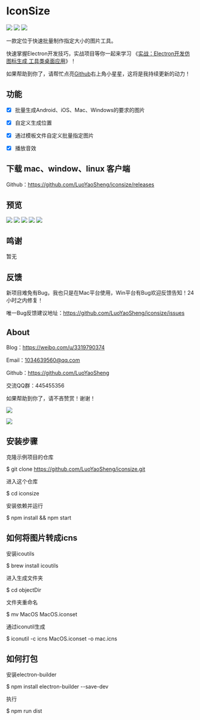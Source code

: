 # IconSize 

![](https://img.shields.io/github/license/yueshutong/JustWrite) 
![](https://img.shields.io/static/v1?label=electron&message=6.0.12&color=)
![](https://img.shields.io/badge/platform-mac|window|linux-lightgrey.svg)

一款定位于快速批量制作指定大小的图片工具。

快速掌握Electron开发技巧，实战项目等你一起来学习 《[实战：Electron开发仿 图标生成 工具类桌面应用](https://gitbook.cn/gitchat/activity/5de687898a4a7d7033bb51d0)》！

如果帮助到你了，请帮忙点亮[Github](https://github.com/LuoYaoSheng/iconsize)右上角小星星，这将是我持续更新的动力！

## 功能

- [x] 批量生成Android、iOS、Mac、Windows的要求的图片

- [x] 自定义生成位置

- [x] 通过模板文件自定义批量指定图片

- [x] 播放音效


## 下载 mac、window、linux 客户端

Github：<https://github.com/LuoYaoSheng/iconsize/releases>

## 预览

![](https://wx3.sinaimg.cn/mw690/c5dffb26gy1g9jyl7uae7j21400p077o.jpg)
![](https://wx4.sinaimg.cn/mw690/c5dffb26gy1g9jyl7s8ktj21400p0tc3.jpg)
![](https://wx4.sinaimg.cn/mw690/c5dffb26gy1g9jyl7vjugj21400p077x.jpg)
![](https://wx1.sinaimg.cn/mw690/c5dffb26gy1g9jyl7shkfj21400p0n1g.jpg)
![](https://wx4.sinaimg.cn/mw690/c5dffb26gy1g9jyl7sek3j21400p042a.jpg)

## 鸣谢

暂无

## 反馈

新项目难免有Bug，我也只是在Mac平台使用，Win平台有Bug欢迎反馈告知！24小时之内修复！

唯一Bug反馈建议地址：<https://github.com/LuoYaoSheng/iconsize/issues>

## About

Blog：<https://weibo.com/u/3319790374>

Email：[1034639560@qq.com](1034639560@qq.com)

Github：<https://github.com/LuoYaoSheng>

交流QQ群：445455356

如果帮助到你了，请不吝赞赏！谢谢！

![](https://wx2.sinaimg.cn/mw690/c5dffb26gy1g9jzufe6y9j20960b5dh1.jpg)

![](https://wx2.sinaimg.cn/mw690/c5dffb26gy1g9jzumziehj20960b575y.jpg)

## 安装步骤

克隆示例项目的仓库

$ git clone https://github.com/LuoYaoSheng/iconsize.git

进入这个仓库

$ cd iconsize

安装依赖并运行

$ npm install && npm start

## 如何将图片转成icns

安装icoutils

$ brew install icoutils

进入生成文件夹

$ cd objectDir

文件夹重命名

$ mv MacOS MacOS.iconset

通过iconutil生成

$ iconutil -c icns MacOS.iconset -o mac.icns

## 如何打包

安装electron-builder

$ npm install electron-builder --save-dev

执行

$ npm run dist
